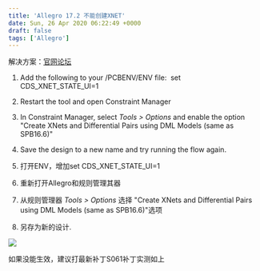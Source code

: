 ```yaml
---
title: 'Allegro 17.2 不能创建XNET'
date: Sun, 26 Apr 2020 06:22:49 +0000
draft: false
tags: ['Allegro']
---
```


解决方案：[官网论坛](https://community.cadence.com/cadence_technology_forums/f/pcb-design/38866/export-physical-error)

1.  Add the following to your <normally home folder>/PCBENV/ENV file:  set CDS\_XNET\_STATE\_UI=1
2.  Restart the tool and open Constraint Manager
3.  In Constraint Manager, select _Tools > Options_ and enable the option "Create XNets and Differential Pairs using DML Models (same as SPB16.6)"
4.  Save the design to a new name and try running the flow again.

1.  打开ENV，增加set CDS\_XNET\_STATE\_UI=1
2.  重新打开Allegro和规则管理其器
3.  从规则管理器 _Tools > Options_ 选择 "Create XNets and Differential Pairs using DML Models (same as SPB16.6)"选项
4.  另存为新的设计.

![](http://a1024.synology.me:222/images/blog2022/Snipaste_2020-04-26_14-12-04.png)

如果没能生效，建议打最新补丁S061补丁实测如上